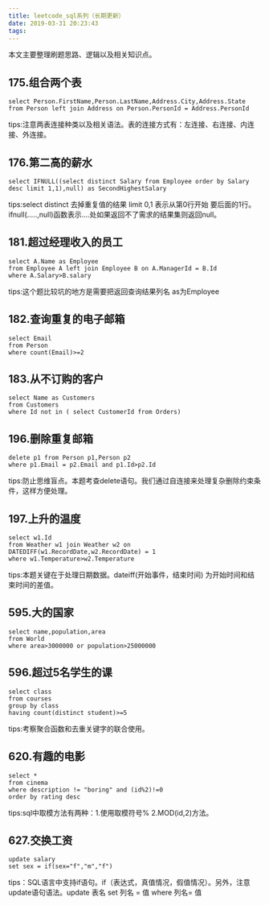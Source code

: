 ```yaml
---
title: leetcode_sql系列（长期更新）
date: 2019-03-31 20:23:43
tags:
---
```

本文主要整理刷题思路、逻辑以及相关知识点。
## 175.组合两个表
    select Person.FirstName,Person.LastName,Address.City,Address.State
    from Person left join Address on Person.PersonId = Address.PersonId
tips:注意两表连接种类以及相关语法。表的连接方式有：左连接、右连接、内连接、外连接。
## 176.第二高的薪水
    select IFNULL((select distinct Salary from Employee order by Salary desc limit 1,1),null) as SecondHighestSalary
tips:select distinct 去掉重复值的结果 limit 0,1 表示从第0行开始 要后面的1行。 ifnull(.....,null)函数表示....处如果返回不了需求的结果集则返回null。
## 181.超过经理收入的员工
    select A.Name as Employee
	from Employee A left join Employee B on A.ManagerId = B.Id
	where A.Salary>B.salary
tips:这个题比较坑的地方是需要把返回查询结果列名 as为Employee
## 182.查询重复的电子邮箱
    select Email
	from Person
	where count(Email)>=2
## 183.从不订购的客户
    select Name as Customers
	from Customers
	where Id not in ( select CustomerId from Orders)
## 196.删除重复邮箱
    delete p1 from Person p1,Person p2
    where p1.Email = p2.Email and p1.Id>p2.Id
tips:防止思维盲点。本题考查delete语句。我们通过自连接来处理复杂删除约束条件，这样方便处理。
## 197.上升的温度
    select w1.Id
	from Weather w1 join Weather w2 on    DATEDIFF(w1.RecordDate,w2.RecordDate) = 1
	where w1.Temperature>w2.Temperature
tips:本题关键在于处理日期数据。dateiff(开始事件，结束时间) 为开始时间和结束时间的差值。
## 595.大的国家
    select name,population,area
	from World
	where area>3000000 or population>25000000
## 596.超过5名学生的课
    select class
	from courses
	group by class
	having count(distinct student)>=5
tips:考察聚合函数和去重关键字的联合使用。
## 620.有趣的电影
    select *
	from cinema
	where description != "boring" and (id%2)!=0
	order by rating desc
tips:sql中取模方法有两种：1.使用取模符号% 2.MOD(id,2)方法。
## 627.交换工资
    update salary 
	set sex = if(sex="f","m","f")
tips：SQL语言中支持if语句。if（表达式，真值情况，假值情况）。另外，注意update语句语法。update 表名 set 列名 = 值 where 列名= 值